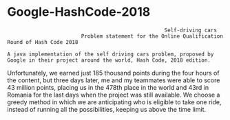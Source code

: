 # Google-HashCode-2018
                                                       Self-driving cars 
                            Problem statement for the Online Qualification Round of Hash Code 2018
                             
    A java implementation of the self driving cars problem, proposed by Google in their project around the world, Hash Code, 2018 edition.
Unfortunately, we earned just 185 thousand points during the four hours of the content, but three days later, me and my teammates were able to score 43 million points, placing us in the 478th place in the world and 43rd in Romania for the last days when the project was still available. We choose a greedy method in which we are anticipating who is eligible to take one ride, instead of running all the possibilities, keeping us above the time limit.

